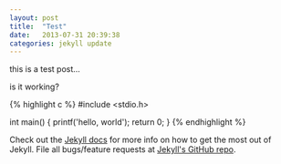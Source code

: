 ```yaml
---
layout: post
title:  "Test"
date:   2013-07-31 20:39:38
categories: jekyll update
---
```


this is a test post...

is it working?

{% highlight c %}
#include <stdio.h>

int main() {
	printf('hello, world');
	return 0;
}
{% endhighlight %}

Check out the [Jekyll docs][jekyll] for more info on how to get the most out of Jekyll. File all bugs/feature requests at [Jekyll's GitHub repo][jekyll-gh].

[jekyll-gh]: https://github.com/mojombo/jekyll
[jekyll]:    http://jekyllrb.com
